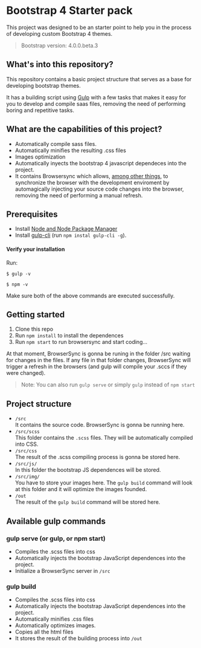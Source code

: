# Bootstrap 4 Starter pack
This project was designed to be an starter point to help you in the process of developing custom Bootstrap 4 themes.

> Bootstrap version: 4.0.0.beta.3

## What's into this repository?
This repository contains a basic project structure that serves as a base for developing bootstrap themes.

It has a building script using [Gulp](https://gulpjs.com/) with a few tasks that makes it easy for you to develop and compile saas files, removing the need of performing boring and repetitive tasks.

## What are the capabilities of this project?
* Automatically compile sass files.
* Automatically minifies the resulting .css files
* Images optimization
* Automatically inyects the bootstrap 4 javascript dependeces into the project.
* It contains Browsersync which allows, [among other things](http://damonbauer.me/browsersync/), to synchronize the browser with the development enviroment by automagically injecting your source code changes into the browser, removing the need of performing a manual refresh.

## Prerequisites
* Install [Node and Node Package Manager](http://nodejs.com)
* Install [gulp-cli](https://gulpjs.com/) (run ```npm instal gulp-cli -g```).

#### Verify your installation
Run: 
```
$ gulp -v

$ npm -v
```

Make sure both of the above commands are executed successfully.

## Getting started
1. Clone this repo
1. Run ```npm install``` to install the dependences  
1. Run ```npm start``` to run browsersync and start coding...

At that moment, BrowserSync is gonna be runing in the folder /src waiting for changes in the files. If any file in that folder changes, BrowserSync will trigger a refresh in the browsers (and gulp will compile your .sccs if they were changed).

> Note: You can also run ```gulp serve``` or simply ```gulp``` instead of ```npm start```

## Project structure
* ```/src```  
It contains the source code. BrowserSync is gonna be running here.
* ```/src/scss```  
This folder contains the ```.scss``` files. They will be automatically compiled into CSS.
* ```/src/css```  
The result of the .scss compiling process is gonna be stored here.
* ```/src/js/```  
In this folder the bootstrap JS dependences will be stored. 
* ```/src/img/```  
You have to store your images here. The ```gulp build``` command will look at this folder and it will optimize the images founded.
* ```/out```  
The result of the ```gulp build``` command will be stored here.

## Available gulp commands

### gulp serve (or gulp, or npm start)
* Compiles the .scss files into css
* Automatically injects the bootstrap JavaScript dependences into the project.
* Initialize a BrowserSync server in ```/src```  

### gulp build
* Compiles the .scss files into css
* Automatically injects the bootstrap JavaScript dependences into the project.
* Automatically minifies .css files
* Automatically optimizes images.
* Copies all the html files 
* It stores the result of the building process into ```/out```





